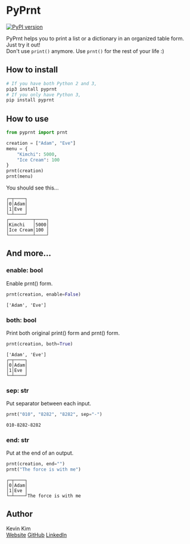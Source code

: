 # PyPrnt

[![PyPI version](https://badge.fury.io/py/pyprnt.svg)](https://badge.fury.io/py/pyprnt)

PyPrnt helps you to print a list or a dictionary in an organized table form.  
Just try it out!  
Don't use `print()` anymore. Use `prnt()` for the rest of your life :)

## How to install

```bash
# If you have both Python 2 and 3,
pip3 install pyprnt
# If you only have Python 3,
pip install pyprnt
```

## How to use

```python
from pyprnt import prnt

creation = ["Adam", "Eve"]
menu = {
    "Kimchi": 5000,
    "Ice Cream": 100
}
prnt(creation)
prnt(menu)
```

You should see this...

```text
┌─┬────┐
│0│Adam│
│1│Eve │
└─┴────┘
┌─────────┬────┐
│Kimchi   │5000│
│Ice Cream│100 │
└─────────┴────┘
```

## And more...

### enable: bool

Enable prnt() form.

```python
prnt(creation, enable=False)
```

```text
['Adam', 'Eve']
```

### both: bool  

Print both original print() form and prnt() form.

```python
prnt(creation, both=True)
```

```text
['Adam', 'Eve']
┌─┬────┐
│0│Adam│
│1│Eve │
└─┴────┘
```

### sep: str

Put separator between each input.

```python
prnt("010", "8282", "8282", sep="-")
```

```text
010-8282-8282
```

### end: str

Put at the end of an output.

```python
prnt(creation, end="")
prnt("The force is with me")
```

```text
┌─┬────┐
│0│Adam│
│1│Eve │
└─┴────┘The force is with me
```

## Author

Kevin Kim  
[Website](https://kevink1103.github.io/) 
[GitHub](https://github.com/kevink1103) 
[LinkedIn](https://www.linkedin.com/in/kimsungbum/)

